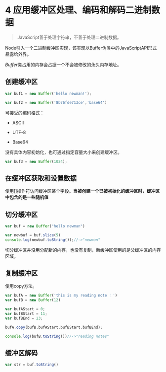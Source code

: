 # 4 应用缓冲区处理、编码和解码二进制数据

> JavaScript善于处理字符串，不善于处理二进制数据。

Node引入一个二进制缓冲区实现，该实现以Buffer伪类中的JavaScriptAPI形式暴露给外界。

*Buffer*类占用的内存会占据一个不会被修改的永久内存地址。

## 创建缓冲区

```javascript
var buf1 = new Buffer('hello newman!');

var buf2 = new Buffer('8b76fde713ce','base64')
```

可接受的编码格式：

+ ASCII

+ UTF-8

+ Base64

没有具体内容初始化，也可通过指定容量大小来创建缓冲区。

```javascript
var buf3 = new Buffer(1024);
```

## 在缓冲区获取和设置数据

使用[]操作符访问缓冲区某个字段。**当被创建一个已被初始化的缓冲区时，缓冲区中包含的是一些随机值**

## 切分缓冲区

```javascript
var buf = new Buffer("hello newman")

var newbuf = buf.slice(5)
console.log(newbuf.toString());//->"newman"
```

切分缓冲区并没用分配新的内存，也没有复制，新缓冲区使用的是父缓冲区的内存区域。

## 复制缓冲区

使用copy方法。

```javascript
var bufA = new Buffer('this is my reading note ！')
var bufB = new Buffer(12)

var bufAStart = 0;
var bufBStart = 11;
var bufBEnd = 23;

bufA.copy(bufB,bufAStart,bufBStart,bufBEnd);

console.log(bufB.toString())//->"reading notes"
```

## 缓冲区解码

```javascript
var str = buf.toString()
```
